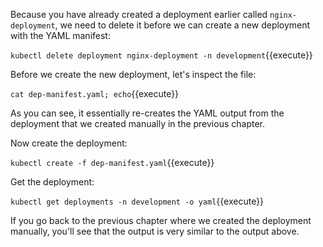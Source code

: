 Because you have already created a deployment earlier called `nginx-deployment`, we need to delete it before we can create a new deployment with the YAML manifest:

`kubectl delete deployment nginx-deployment -n development`{{execute}}

Before we create the new deployment, let's inspect the file:

`cat dep-manifest.yaml; echo`{{execute}}

As you can see, it essentially re-creates the YAML output from the deployment that we created manually in the previous chapter.

Now create the deployment:

`kubectl create -f dep-manifest.yaml`{{execute}}

Get the deployment:

`kubectl get deployments -n development -o yaml`{{execute}}

If you go back to the previous chapter where we created the deployment manually, you'll see that the output is very similar to the output above.